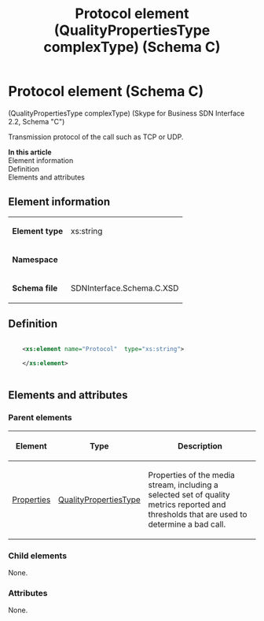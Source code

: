 ﻿---
title: Protocol element (QualityPropertiesType complexType) (Schema C)
TOCTitle: Protocol element (QualityPropertiesType complexType)
ms:assetid: 7c2b8c7a-b2f3-8c4e-22bb-cecd6fe1e92d
ms:mtpsurl: https://msdn.microsoft.com/library/Mt404817(v=office.16)
ms:contentKeyID: 68250729
ms.date: 08/24/2015
mtps_version: v=office.16
dev_langs:
- xml
---

# Protocol element (Schema C)

(QualityPropertiesType complexType) (Skype for Business SDN Interface 2.2, Schema "C")

Transmission protocol of the call such as TCP or UDP.

**In this article**  
Element information  
Definition  
Elements and attributes  

## Element information

<table>
<colgroup>
<col />
<col />
</colgroup>
<tbody>
<tr class="odd">
<td><p><strong>Element type</strong></p></td>
<td><p>xs:string</p></td>
</tr>
<tr class="even">
<td><p><strong>Namespace</strong></p></td>
<td><p></p></td>
</tr>
<tr class="odd">
<td><p><strong>Schema file</strong></p></td>
<td><p>SDNInterface.Schema.C.XSD</p></td>
</tr>
</tbody>
</table>


## Definition

```xml

    <xs:element name="Protocol"  type="xs:string">
    
    </xs:element>
  
```

## Elements and attributes

### Parent elements

<table>
<colgroup>
<col />
<col />
<col />
</colgroup>
<thead>
<tr class="header">
<th><p>Element</p></th>
<th><p>Type</p></th>
<th><p>Description</p></th>
</tr>
</thead>
<tbody>
<tr class="odd">
<td><p><a href="properties-element-qualitytype-complextype-skype-for-business-sdn-interface-2-2-schema-c.md">Properties</a></p></td>
<td><p><a href="qualitypropertiestype-complextype-skype-for-business-sdn-interface-2-2-schema-c.md">QualityPropertiesType</a></p></td>
<td><p>Properties of the media stream, including a selected set of quality metrics reported and thresholds that are used to determine a bad call.</p></td>
</tr>
</tbody>
</table>


### Child elements

None.

### Attributes

None.

